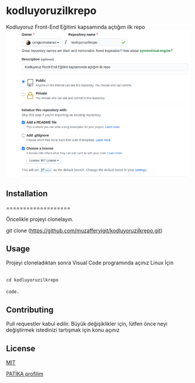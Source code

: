 # kodluyoruzilkrepo
Kodluyoruz Front-End Eğitimi kapsamında açtığım ilk repo
![Lorempicsum](https://raw.githubusercontent.com/Kodluyoruz/taskforce/main/git/odev1/figures/github.png)

## Installation
===================


Öncelikle projeyi clonelayın.


git clone (https://github.com/muzafferyigit/kodluyoruzilkrepo.git)


## Usage


Projeyi cloneladıktan sonra Visual Code programında açınız
Linux İçin


```

cd kodluyoruzilkrepo

code.

```
## Contributing

Pull requestler kabul edilir. Büyük değişiklikler için, lütfen önce neyi değiştirmek istedinizi tartışmak için konu açınız

## License
[MIT](https://choosealicense.com/licenses/mit/)


[PATİKA profilim](https://app.patika.dev/mcanyigit)